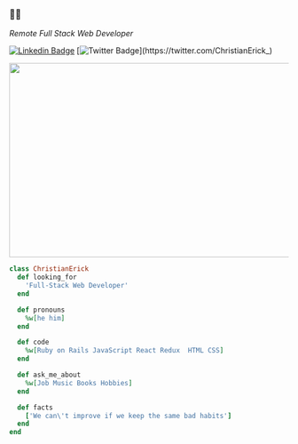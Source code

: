 ###  👋😁

<p><em>Remote Full Stack Web Developer</em></p>

[![Linkedin Badge](https://img.shields.io/badge/-Christian%20Erick-blue?style=flat-square&logo=Linkedin&logoColor=white&link=https://www.linkedin.com/in/christian-erick/)](https://www.linkedin.com/in/christian-erick/)
[![Twitter Badge](https://img.shields.io/badge/-@ChristianErick__-1ca0f1?style=flat-square&labelColor=1ca0f1&logo=twitter&logoColor=white&link=https://twitter.com/ChristianErick_)](https://twitter.com/ChristianErick_)

<div align="center">
<!-- <img src="https://user-images.githubusercontent.com/67211919/138012074-88ef8267-5acf-47a1-9748-e491aa6a8bac.png" width="200"> -->
<!-- ![sky](https://user-images.githubusercontent.com/67211919/132962911-6a26f16f-20c2-4ae3-a5a1-065143ce86c0.jpg) -->
<!-- <img src="https://user-images.githubusercontent.com/67211919/138012074-88ef8267-5acf-47a1-9748-e491aa6a8bac.png" min-width="100vw"> -->
  
  <img  src="https://user-images.githubusercontent.com/67211919/139512926-2579c2ea-934d-4e45-8b07-99c9f778d36b.gif" width="1000" height="350">
</div>

```ruby
class ChristianErick
  def looking_for
    'Full-Stack Web Developer'
  end

  def pronouns
    %w[he him]
  end

  def code
    %w[Ruby on Rails JavaScript React Redux  HTML CSS]
  end

  def ask_me_about
    %w[Job Music Books Hobbies]
  end

  def facts
    ['We can\'t improve if we keep the same bad habits']
  end
end
```
